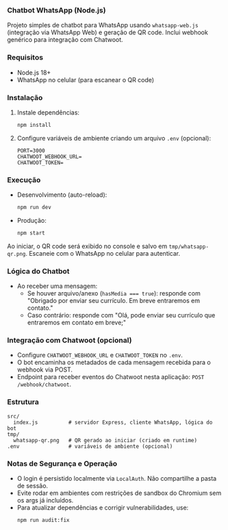 ### Chatbot WhatsApp (Node.js)

Projeto simples de chatbot para WhatsApp usando `whatsapp-web.js` (integração via WhatsApp Web) e geração de QR code. Inclui webhook genérico para integração com Chatwoot.

### Requisitos
- Node.js 18+
- WhatsApp no celular (para escanear o QR code)

### Instalação
1. Instale dependências:
   ```bash
   npm install
   ```
2. Configure variáveis de ambiente criando um arquivo `.env` (opcional):
   ```env
   PORT=3000
   CHATWOOT_WEBHOOK_URL=
   CHATWOOT_TOKEN=
   ```

### Execução
- Desenvolvimento (auto-reload):
  ```bash
  npm run dev
  ```
- Produção:
  ```bash
  npm start
  ```

Ao iniciar, o QR code será exibido no console e salvo em `tmp/whatsapp-qr.png`. Escaneie com o WhatsApp no celular para autenticar.

### Lógica do Chatbot
- Ao receber uma mensagem:
  - Se houver arquivo/anexo (`hasMedia === true`): responde com
    "Obrigado por enviar seu currículo. Em breve entraremos em contato."
  - Caso contrário: responde com
    "Olá, pode enviar seu currículo que entraremos em contato em breve;"

### Integração com Chatwoot (opcional)
- Configure `CHATWOOT_WEBHOOK_URL` e `CHATWOOT_TOKEN` no `.env`.
- O bot encaminha os metadados de cada mensagem recebida para o webhook via POST.
- Endpoint para receber eventos do Chatwoot nesta aplicação: `POST /webhook/chatwoot`.

### Estrutura
```
src/
  index.js          # servidor Express, cliente WhatsApp, lógica do bot
tmp/
  whatsapp-qr.png   # QR gerado ao iniciar (criado em runtime)
.env                # variáveis de ambiente (opcional)
```

### Notas de Segurança e Operação
- O login é persistido localmente via `LocalAuth`. Não compartilhe a pasta de sessão.
- Evite rodar em ambientes com restrições de sandbox do Chromium sem os args já incluídos.
- Para atualizar dependências e corrigir vulnerabilidades, use:
  ```bash
  npm run audit:fix
  ```


